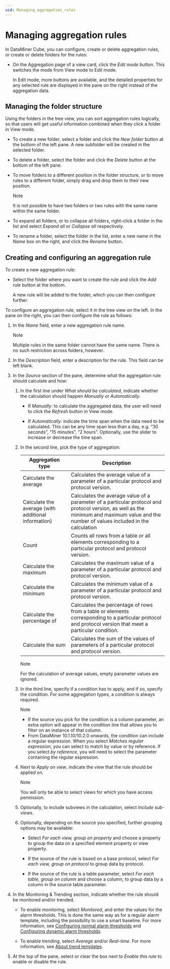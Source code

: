```yaml
---
uid: Managing_aggregation_rules
---
```


# Managing aggregation rules

In DataMiner Cube, you can configure, create or delete aggregation rules, or create or delete folders for the rules:

- On the Aggregation page of a view card, click the *Edit mode* button. This switches the mode from View mode to Edit mode.

  In Edit mode, more buttons are available, and the detailed properties for any selected rule are displayed in the pane on the right instead of the aggregation data.

## Managing the folder structure

Using the folders in the tree view, you can sort aggregation rules logically, so that users will get useful information combined when they click a folder in View mode.

- To create a new folder, select a folder and click the *New folder* button at the bottom of the left pane. A new subfolder will be created in the selected folder.

- To delete a folder, select the folder and click the *Delete* button at the bottom of the left pane.

- To move folders to a different position in the folder structure, or to move rules to a different folder, simply drag and drop them to their new position.

  > [!NOTE]
  > It is not possible to have two folders or two rules with the same name within the same folder.

- To expand all folders, or to collapse all folders, right-click a folder in the list and select *Expand all* or *Collapse all* respectively.

- To rename a folder, select the folder in the list, enter a new name in the *Name* box on the right, and click the *Rename* button.

## Creating and configuring an aggregation rule

To create a new aggregation rule:

- Select the folder where you want to create the rule and click the *Add rule* button at the bottom.

  A new rule will be added to the folder, which you can then configure further.

To configure an aggregation rule, select it in the tree view on the left. In the pane on the right, you can then configure the rule as follows:

1. In the *Name* field, enter a new aggregation rule name.

   > [!NOTE]
   > Multiple rules in the same folder cannot have the same name. There is no such restriction across folders, however.

1. In the *Description* field, enter a description for the rule. This field can be left blank.

1. In the *Source* section of the pane, determine what the aggregation rule should calculate and how:

   1. In the first line under *What should be calculated*, indicate whether the calculation should happen *Manually* or *Automatically*.

      - If *Manually*: to calculate the aggregated data, the user will need to click the *Refresh* button in View mode.

      - If *Automatically*: indicate the time span when the data need to be calculated. This can be any time span less than a day, e.g. “30 seconds”, “15 minutes”, “2 hours”. Optionally, use the slider to increase or decrease the time span.

   1. In the second line, pick the type of aggregation:

      | Aggregation type | Description |
      |------------------|-------------|
      | Calculate the average | Calculates the average value of a parameter of a particular protocol and protocol version. |
      | Calculate the average (with additional information) | Calculates the average value of a parameter of a particular protocol and protocol version, as well as the minimum and maximum value and the number of values included in the calculation |
      | Count | Counts all rows from a table or all elements corresponding to a particular protocol and protocol version. |
      | Calculate the maximum | Calculates the maximum value of a parameter of a particular protocol and protocol version. |
      | Calculate the minimum | Calculates the minimum value of a parameter of a particular protocol and protocol version. |
      | Calculate the percentage of | Calculates the percentage of rows from a table or elements corresponding to a particular protocol and protocol version that meet a particular condition. |
      | Calculate the sum | Calculates the sum of the values of parameters of a particular protocol and protocol version. |

      > [!NOTE]
      > For the calculation of average values, empty parameter values are ignored.

   1. In the third line, specify if a condition has to apply, and if so, specify the condition. For some aggregation types, a condition is always required.

      > [!NOTE]
      >
      > - If the source you pick for the condition is a column parameter, an extra option will appear in the condition line that allows you to filter on an instance of that column.
      > - From DataMiner 10.1.10/10.2.0 onwards, the condition can include a regular expression. When you select *Matches regular expression*, you can select to match by value or by reference. If you select *by reference*, you will need to select the parameter containing the regular expression.

   1. Next to *Apply on view*, indicate the view that the rule should be applied on.

      > [!NOTE]
      > You will only be able to select views for which you have access permission.

   1. Optionally, to include subviews in the calculation, select *Include sub-views*.

   1. Optionally, depending on the source you specified, further grouping options may be available:

      - Select *For each view, group on property* and choose a property to group the data on a specified element property or view property.

      - If the source of the rule is based on a base protocol, select *For each view, group on protocol* to group data by protocol.

      - If the source of the rule is a table parameter, select *For each table, group on column* and choose a column, to group data by a column in the source table parameter.

1. In the Monitoring & Trending section, indicate whether the rule should be monitored and/or trended.

   - To enable monitoring, select *Monitored*, and enter the values for the alarm thresholds. This is done the same way as for a regular alarm template, including the possibility to use a smart baseline. For more information, see [Configuring normal alarm thresholds](xref:Configuring_normal_alarm_thresholds) and [Configuring dynamic alarm thresholds](xref:Configuring_dynamic_alarm_thresholds).

   - To enable trending, select *Average* and/or *Real-time*. For more information, see [About trend templates](xref:About_trend_templates).

1. At the top of the pane, select or clear the box next to *Enable this rule* to enable or disable the rule.
